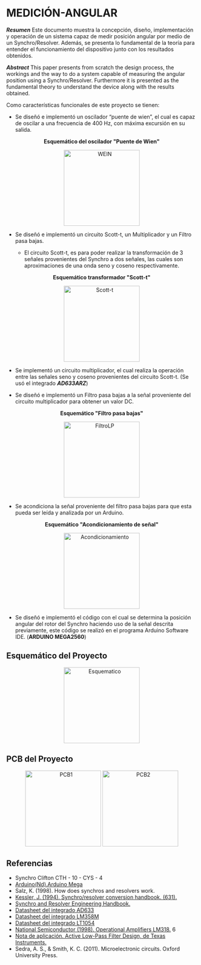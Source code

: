 # MEDICIÓN-ANGULAR
***Resumen*** Este documento muestra la concepción, diseño,  implementación y operación de un sistema capaz de medir posición angular por medio de un Synchro/Resolver. Además, se presenta lo fundamental de la teoría para entender el funcionamiento del dispositivo junto con los resultados obtenidos.

***Abstract*** This paper presents from scratch the design process, the workings and the way to do a system capable of measuring the angular position using a Synchro/Resolver. Furthermore it is presented as the fundamental theory to understand the device along with the results obtained.  

Como características funcionales de este proyecto se tienen:

* Se diseñó e implementó un oscilador “puente de wien”, el cual es capaz de oscilar a una frecuencia de 400 Hz, con máxima excursión en su salida.

<p align="center">
<b>Esquemático del oscilador "Puente de Wien"</b>
</p>

<p align="center">
<img src="WEIN.png" alt="WEIN" width="200"/>  
</p>

* Se diseñó e implementó un circuito Scott-t, un Multiplicador y un Filtro pasa bajas.  

    * El circuito Scott-t, es para poder realizar la transformación de 3 señales provenientes del Synchro a dos señales, las cuales son aproximaciones de una onda seno y coseno respectivamente.
<p align="center">
<b> Esquemático transformador "Scott-t"</b>
</p>
<p align="center">
<img src="Scott-t.png" alt="Scott-t" width="200"/>  
</p>

* Se implementó un circuito multiplicador, el cual realiza la operación entre las señales seno y coseno provenientes del circuito Scott-t. (Se usó el integrado ***AD633ARZ***)

* Se diseñó e implementó un Filtro pasa bajas a la señal proveniente del circuito multiplicador para obtener un valor DC.

<p align="center">
<b> Esquemático "Filtro pasa bajas"</b>
</p>
<p align="center">
<img src="FiltroLP.png" alt="FiltroLP" width="200"/>  
</p>

* Se acondiciona la señal proveniente del filtro pasa bajas para que esta pueda ser leída y analizada por un Arduino.
<p align="center">
<b> Esquemático "Acondicionamiento de señal" </b>
</p>
<p align="center">
<img src="Acondicionamiento.png" alt="Acondicionamiento" width="200"/>  
</p>

* Se diseñó e implementó el código con el cual se determina la posición angular del rotor del Synchro haciendo uso de la señal descrita previamente, este código se realizó en el programa Arduino Software IDE. (__ARDUINO MEGA2560__)

## Esquemático del Proyecto
<p align="center">
<img src="Esquematico.png" alt="Esquematico" width="200"/>  
</p>

## PCB del Proyecto
<p align="center">
<img src="PCB1.png" alt="PCB1" width="200"/>
<img src="PCB2.png" alt="PCB2" width="200"/>  
</p>

## Referencias

* Synchro Clifton CTH - 10 - CYS - 4
* [Arduino(Nd).Arduino Mega](https://www.robotshop.com/media/files/pdf/arduinomega2560datasheet.pdf)
* Salz, K. (1998). How does synchros and resolvers
work.
* [Kessler, J. (1994). Synchro/resolver conversion
handbook. (631).](http://www.ddc-web.com/documents/synhdbk.pdf)
* [Synchro and Resolver Engineering Handbook.](https://www.moog.com/literature/MCG/synchrohbook.pdf)
* [Datasheet del integrado AD633](https://www.analog.com/media/en/technical-documentation/data-sheets/AD633.pdf)
* [Datasheet del integrado LM358M](http://www.ti.com/lit/ds/symlink/lm2904-n.pdf)
* [Datasheet del integrado LT1054](https://www.sigmaelectronica.net/manuals/LT1054.pdf)
* [National Semiconductor (1998). Operational
Amplifiers LM318.](https://www.sigmaelectronica.net/manuals/LM318.pdf)
6
* [Nota de aplicación. Active Low-Pass Filter
Design, de Texas Instruments.](http://www.ti.com/lit/an/sloa049b/sloa049b.pdf.)
* Sedra, A. S., & Smith, K. C. (2011).
Microelectronic circuits. Oxford University Press.
